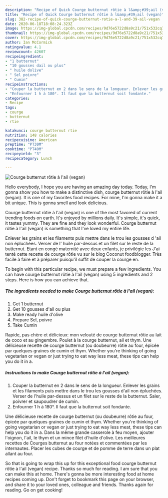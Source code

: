 ```yaml
---
description: "Recipe of Quick Courge butternut rôtie à l&amp;#39;ail (vegan)"
title: "Recipe of Quick Courge butternut rôtie à l&amp;#39;ail (vegan)"
slug: 382-recipe-of-quick-courge-butternut-rotie-a-l-and-39-ail-vegan
date: 2020-06-18T18:08:24.323Z
image: https://img-global.cpcdn.com/recipes/9d76e5722d8a9c21/751x532cq70/courge-butternut-rotie-a-lail-vegan-photo-principale-de-la-recette.jpg
thumbnail: https://img-global.cpcdn.com/recipes/9d76e5722d8a9c21/751x532cq70/courge-butternut-rotie-a-lail-vegan-photo-principale-de-la-recette.jpg
cover: https://img-global.cpcdn.com/recipes/9d76e5722d8a9c21/751x532cq70/courge-butternut-rotie-a-lail-vegan-photo-principale-de-la-recette.jpg
author: Ian McCormick
ratingvalue: 4.1
reviewcount: 42607
recipeingredient:
- "1 butternut"
- "10 gousses dail ou plus"
- " huile dolive"
- " Sel poivre"
- " Cumin"
recipeinstructions:
- "Couper la butternut en 2 dans le sens de la longueur. Enlever les grains et les filaments puis mettre dans le trou les gousses d&#39;ail non épluchées. Verser de l&#39;huile par-dessus et un filet sur le reste de la butternut. Saler, poivrer et saupoudrer de cumin."
- "Enfourner 1 h à 180°. Il faut que la butternut soit fondante."
categories:
- Recipe
tags:
- courge
- butternut
- rtie

katakunci: courge butternut rtie 
nutrition: 148 calories
recipecuisine: American
preptime: "PT30M"
cooktime: "PT40M"
recipeyield: "3"
recipecategory: Lunch

---
```



![Courge butternut rôtie à l&#39;ail (vegan)](https://img-global.cpcdn.com/recipes/9d76e5722d8a9c21/751x532cq70/courge-butternut-rotie-a-lail-vegan-photo-principale-de-la-recette.jpg)

Hello everybody, I hope you are having an amazing day today. Today, I'm gonna show you how to make a distinctive dish, courge butternut rôtie à l&#39;ail (vegan). It is one of my favorites food recipes. For mine, I'm gonna make it a bit unique. This is gonna smell and look delicious.

Courge butternut rôtie à l&#39;ail (vegan) is one of the most favored of current trending foods on earth. It's enjoyed by millions daily. It's simple, it's quick, it tastes yummy. They are fine and they look wonderful. Courge butternut rôtie à l&#39;ail (vegan) is something that I've loved my entire life.

Enlever les grains et les filaments puis mettre dans le trou les gousses d &#39;ail non épluchées. Verser de l&#39; huile par-dessus et un filet sur le reste de la butternut. Etant en congé maternité avec deux enfants, je privilégie les J&#39;ai tenté cette recette de courge rôtie vu sur le blog Coconut foodblogger. Très facile à faire et à préparer puisqu&#39;il suffit de couper la courge en.


To begin with this particular recipe, we must prepare a few ingredients. You can have courge butternut rôtie à l&#39;ail (vegan) using 5 ingredients and 2 steps. Here is how you can achieve that.

<!--inarticleads1-->

##### The ingredients needed to make Courge butternut rôtie à l&#39;ail (vegan):

1. Get 1 butternut
1. Get 10 gousses d&#39;ail ou plus
1. Make ready  huile d&#39;olive
1. Prepare  Sel, poivre
1. Take  Cumin


Rapide, pas chère et délicieux: mon velouté de courge butternut rôtie au lait de coco et au gingembre. Poulet à la courge butternut, ail et thym. Une délicieuse recette de courge butternut (ou doubeurre) rôtie au four, épicée par quelques graines de cumin et thym. Whether you&#39;re thinking of going vegetarian or vegan or just trying to eat way less meat, these tips can help you do it in a. 

<!--inarticleads2-->

##### Instructions to make Courge butternut rôtie à l&#39;ail (vegan):

1. Couper la butternut en 2 dans le sens de la longueur. Enlever les grains et les filaments puis mettre dans le trou les gousses d&#39;ail non épluchées. Verser de l&#39;huile par-dessus et un filet sur le reste de la butternut. Saler, poivrer et saupoudrer de cumin.
1. Enfourner 1 h à 180°. Il faut que la butternut soit fondante.


Une délicieuse recette de courge butternut (ou doubeurre) rôtie au four, épicée par quelques graines de cumin et thym. Whether you&#39;re thinking of going vegetarian or vegan or just trying to eat way less meat, these tips can help you do it in a. Dans la même grande casserole à feu moyen, ajouter l&#39;oignon, l&#39;ail, le thym et un mince filet d&#39;huile d&#39;olive. Les meilleures recettes de Courges butternut au four notées et commentées par les internautes. Placer les cubes de courge et de pomme de terre dans un plat allant au four. 

So that is going to wrap this up for this exceptional food courge butternut rôtie à l&#39;ail (vegan) recipe. Thanks so much for reading. I am sure that you can make this at home. There's gonna be more interesting food at home recipes coming up. Don't forget to bookmark this page on your browser, and share it to your loved ones, colleague and friends. Thanks again for reading. Go on get cooking!
